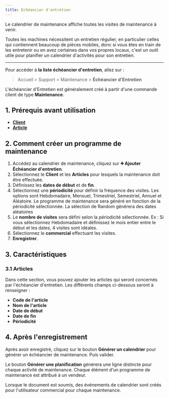 ```yaml
---
title: Échéancier d'entretien
---
```


Le calendrier de maintenance affiche toutes les visites de maintenance à venir.

Toutes les machines nécessitent un entretien régulier, en particulier celles qui contiennent beaucoup de pièces mobiles, donc si vous êtes en train de les entretenir ou en avez certaines dans vos propres locaux, c'est un outil utile pour planifier un calendrier d'activités pour son entretien.

---

Pour accéder à **la liste échéancier d'entretien**, allez sur :

> Accueil > Support > Maintenance > **Échéancier d'Entretien**

L'échéancier d'Entretien est généralement créé à partir d'une commande client de type **Maintenance**.

## 1. Prérequis avant utilisation

- **[Client](/dokos/parametrage/clients)**
- **[Article](/dokos/parametrage/articles)**

## 2. Comment créer un programme de maintenance

1. Accédez au calendrier de maintenance, cliquez sur **:heavy_plus_sign: Ajouter Échéancier d'entretien**.
2. Sélectionnez le **Client** et les **Articles** pour lesquels la maintenance doit être effectuée.
3. Définissez les **dates de début** et de **fin**.
4. Sélectionnez une **périodicité** pour définir la fréquence des visites. Les options sont Hebdomadaire, Mensuel, Trimestriel, Semestriel, Annuel et Aléatoire. Le programme de maintenance sera généré en fonction de la périodicité sélectionnée. La sélection de Random générera des dates aléatoires
5. Le **nombre de visites** sera défini selon la périodicité sélectionnée. Ex : Si vous sélectionnez Hebdomadaire et définissez le mois entier entre le début et les dates, 4 visites sont idéales.
6. Sélectionnez le **commercial** effectuant les visites.
7. **Enregistrer**.

## 3. Caractéristiques

### 3.1 Articles

Dans cette section, vous pouvez ajouter les articles qui seront concernés par l'échéancier d'entretien. Les différents champs ci-dessous seront à renseigner :

- **Code de l'article**
- **Nom de l'article**
- **Date de début**
- **Date de fin**
- **Périodicité**

## 4. Après l'enregistrement

Après avoir enregistré, cliquez sur le bouton **Générer un calendrier** pour générer un échéancier de maintenance. Puis valider.

Le bouton **Générer une planification** générera une ligne distincte pour chaque activité de maintenance. Chaque élément d'un programme de maintenance est attribué à un vendeur.

Lorsque le document est soumis, des événements de calendrier sont créés pour l'utilisateur commercial pour chaque maintenance.

